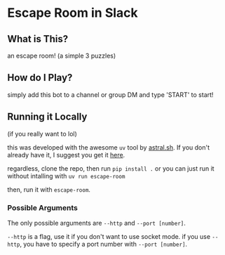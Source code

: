 # Escape Room in Slack

## What is This?
an escape room! (a simple 3 puzzles)

## How do I Play?
simply add this bot to a channel or group DM and type 'START' to start!

## Running it Locally
(if you really want to lol)

this was developed with the awesome `uv` tool by [astral.sh](https://astral.sh/).
If you don't already have it, I suggest you get it [here](https://github.com/astral-sh/uv).

regardless, clone the repo, then run `pip install .` or you can just run it without intalling with `uv run escape-room`

then, run it with `escape-room`.

### Possible Arguments
The only possible arguments are `--http` and `--port [number]`.

`--http` is a flag, use it if you don't want to use socket mode.
if you use `--http`, you have to specify a port number with `--port [number]`.